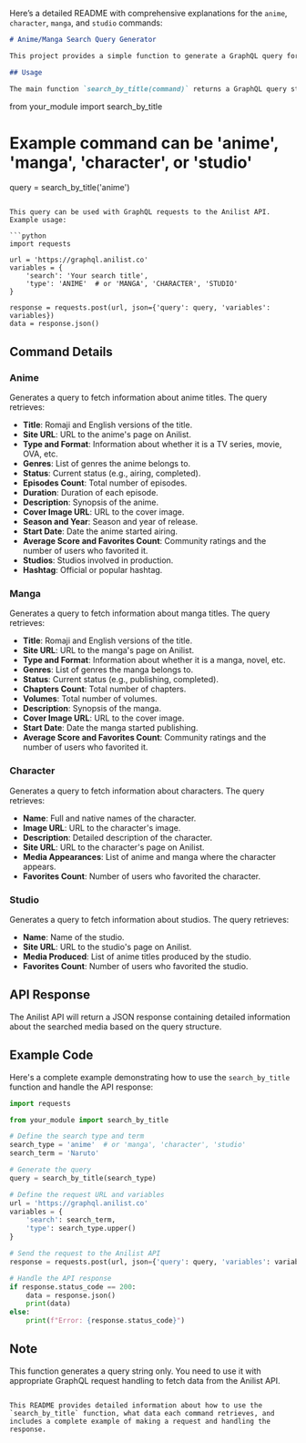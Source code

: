 Here’s a detailed README with comprehensive explanations for the `anime`, `character`, `manga`, and `studio` commands:

```markdown
# Anime/Manga Search Query Generator

This project provides a simple function to generate a GraphQL query for searching anime, manga, characters, or studios using the Anilist API.

## Usage

The main function `search_by_title(command)` returns a GraphQL query string based on the provided command. Here's how to use it:

```
from your_module import search_by_title

# Example command can be 'anime', 'manga', 'character', or 'studio'
query = search_by_title('anime')
```

This query can be used with GraphQL requests to the Anilist API. Example usage:

```python
import requests

url = 'https://graphql.anilist.co'
variables = {
    'search': 'Your search title',
    'type': 'ANIME'  # or 'MANGA', 'CHARACTER', 'STUDIO'
}

response = requests.post(url, json={'query': query, 'variables': variables})
data = response.json()
```


## Command Details

### Anime

Generates a query to fetch information about anime titles. The query retrieves:

- **Title**: Romaji and English versions of the title.
- **Site URL**: URL to the anime's page on Anilist.
- **Type and Format**: Information about whether it is a TV series, movie, OVA, etc.
- **Genres**: List of genres the anime belongs to.
- **Status**: Current status (e.g., airing, completed).
- **Episodes Count**: Total number of episodes.
- **Duration**: Duration of each episode.
- **Description**: Synopsis of the anime.
- **Cover Image URL**: URL to the cover image.
- **Season and Year**: Season and year of release.
- **Start Date**: Date the anime started airing.
- **Average Score and Favorites Count**: Community ratings and the number of users who favorited it.
- **Studios**: Studios involved in production.
- **Hashtag**: Official or popular hashtag.

### Manga

Generates a query to fetch information about manga titles. The query retrieves:

- **Title**: Romaji and English versions of the title.
- **Site URL**: URL to the manga's page on Anilist.
- **Type and Format**: Information about whether it is a manga, novel, etc.
- **Genres**: List of genres the manga belongs to.
- **Status**: Current status (e.g., publishing, completed).
- **Chapters Count**: Total number of chapters.
- **Volumes**: Total number of volumes.
- **Description**: Synopsis of the manga.
- **Cover Image URL**: URL to the cover image.
- **Start Date**: Date the manga started publishing.
- **Average Score and Favorites Count**: Community ratings and the number of users who favorited it.

### Character

Generates a query to fetch information about characters. The query retrieves:

- **Name**: Full and native names of the character.
- **Image URL**: URL to the character's image.
- **Description**: Detailed description of the character.
- **Site URL**: URL to the character's page on Anilist.
- **Media Appearances**: List of anime and manga where the character appears.
- **Favorites Count**: Number of users who favorited the character.

### Studio

Generates a query to fetch information about studios. The query retrieves:

- **Name**: Name of the studio.
- **Site URL**: URL to the studio's page on Anilist.
- **Media Produced**: List of anime titles produced by the studio.
- **Favorites Count**: Number of users who favorited the studio.

## API Response

The Anilist API will return a JSON response containing detailed information about the searched media based on the query structure.

## Example Code

Here's a complete example demonstrating how to use the `search_by_title` function and handle the API response:

```python
import requests

from your_module import search_by_title

# Define the search type and term
search_type = 'anime'  # or 'manga', 'character', 'studio'
search_term = 'Naruto'

# Generate the query
query = search_by_title(search_type)

# Define the request URL and variables
url = 'https://graphql.anilist.co'
variables = {
    'search': search_term,
    'type': search_type.upper()
}

# Send the request to the Anilist API
response = requests.post(url, json={'query': query, 'variables': variables})

# Handle the API response
if response.status_code == 200:
    data = response.json()
    print(data)
else:
    print(f"Error: {response.status_code}")

```

## Note

This function generates a query string only. You need to use it with appropriate GraphQL request handling to fetch data from the Anilist API.
```

This README provides detailed information about how to use the `search_by_title` function, what data each command retrieves, and includes a complete example of making a request and handling the response.
